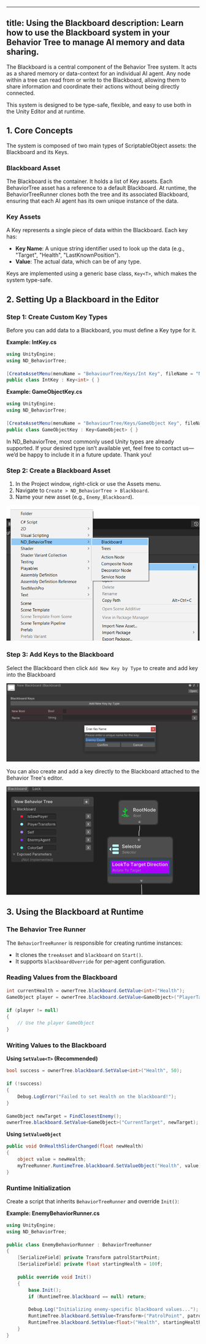 
---
title: Using the Blackboard
description: Learn how to use the Blackboard system in your Behavior Tree to manage AI memory and data sharing.
---

The Blackboard is a central component of the Behavior Tree system. It acts as a shared memory or data-context for an individual AI agent. Any node within a tree can read from or write to the Blackboard, allowing them to share information and coordinate their actions without being directly connected.

This system is designed to be type-safe, flexible, and easy to use both in the Unity Editor and at runtime.


## 1. Core Concepts

The system is composed of two main types of ScriptableObject assets: the Blackboard and its Keys.

### Blackboard Asset

The Blackboard is the container. It holds a list of Key assets. Each BehaviorTree asset has a reference to a default Blackboard. At runtime, the BehaviorTreeRunner clones both the tree and its associated Blackboard, ensuring that each AI agent has its own unique instance of the data.

### Key Assets

A Key represents a single piece of data within the Blackboard. Each key has:

- **Key Name**: A unique string identifier used to look up the data (e.g., "Target", "Health", "LastKnownPosition").
- **Value**: The actual data, which can be of any type.

Keys are implemented using a generic base class, `Key<T>`, which makes the system type-safe.

## 2. Setting Up a Blackboard in the Editor

### Step 1: Create Custom Key Types

Before you can add data to a Blackboard, you must define a Key type for it.

**Example: IntKey.cs**

```csharp
using UnityEngine;
using ND_BehaviorTree; 

[CreateAssetMenu(menuName = "BehaviourTree/Keys/Int Key", fileName = "New Int Key")]
public class IntKey : Key<int> { }
```

**Example: GameObjectKey.cs**

```csharp
using UnityEngine;
using ND_BehaviorTree;

[CreateAssetMenu(menuName = "BehaviourTree/Keys/GameObject Key", fileName = "New GameObject Key")]
public class GameObjectKey : Key<GameObject> { }
```

In ND_BehaviorTree, most commonly used Unity types are already supported. If your desired type isn’t available yet, feel free to contact us—we’d be happy to include it in a future update.
Thank you!
### Step 2: Create a Blackboard Asset

1. In the Project window, right-click or use the Assets menu.
2. Navigate to `Create > ND_BehaviorTree > Blackboard`.
3. Name your new asset (e.g., `Enemy_Blackboard`).

![Create Blackboard](https://raw.githubusercontent.com/NDDEVVlog/ND_BehaviorTreeDocumentPage/main/public/images/CreateBlackboard.png)
### Step 3: Add Keys to the Blackboard

Select the Blackboard then click `Add New Key by Type` to create and add key into the Blackboard

![AddKeyToBlackboard](https://raw.githubusercontent.com/NDDEVVlog/ND_BehaviorTreeDocumentPage/main/public/images/AddKeyToBlackboard.png)

You can also create and add a key directly to the Blackboard attached to the Behavior Tree's editor.

![Addjust Key in BT](https://raw.githubusercontent.com/NDDEVVlog/ND_BehaviorTreeDocumentPage/main/public/images/CreateBlackboard1.PNG)

## 3. Using the Blackboard at Runtime

### The Behavior Tree Runner

The `BehaviorTreeRunner` is responsible for creating runtime instances:

- It clones the `treeAsset` and `blackboard` on `Start()`.
- It supports `blackboardOverride` for per-agent configuration.

### Reading Values from the Blackboard

```csharp
int currentHealth = ownerTree.blackboard.GetValue<int>("Health");
GameObject player = ownerTree.blackboard.GetValue<GameObject>("PlayerTarget");

if (player != null)
{
    // Use the player GameObject
}
```

### Writing Values to the Blackboard

**Using `SetValue<T>` (Recommended)**

```csharp
bool success = ownerTree.blackboard.SetValue<int>("Health", 50);

if (!success)
{
    Debug.LogError("Failed to set Health on the blackboard!");
}

GameObject newTarget = FindClosestEnemy();
ownerTree.blackboard.SetValue<GameObject>("CurrentTarget", newTarget);
```

**Using `SetValueObject`**

```csharp
public void OnHealthSliderChanged(float newHealth)
{
    object value = newHealth; 
    myTreeRunner.RuntimeTree.blackboard.SetValueObject("Health", value);
}
```

### Runtime Initialization

Create a script that inherits `BehaviorTreeRunner` and override `Init()`:

**Example: EnemyBehaviorRunner.cs**

```csharp
using UnityEngine;
using ND_BehaviorTree;

public class EnemyBehaviorRunner : BehaviorTreeRunner
{
    [SerializeField] private Transform patrolStartPoint;
    [SerializeField] private float startingHealth = 100f;

    public override void Init()
    {
        base.Init();
        if (RuntimeTree.blackboard == null) return;

        Debug.Log("Initializing enemy-specific blackboard values...");
        RuntimeTree.blackboard.SetValue<Transform>("PatrolPoint", patrolStartPoint);
        RuntimeTree.blackboard.SetValue<float>("Health", startingHealth);
    }
}
```
